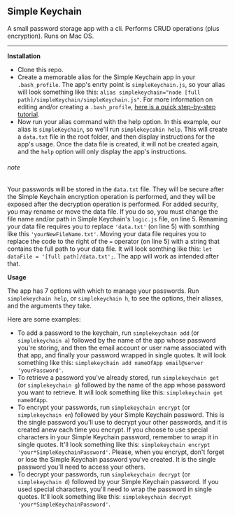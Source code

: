 ## Simple Keychain

A small password storage app with a cli. Performs CRUD operations (plus encryption). Runs on Mac OS.

---
**Installation**
- Clone this repo.
- Create a memorable alias for the Simple Keychain app in your `.bash_profile`. The app's enrty point is `simpleKeychain.js`, so your alias will look something like this: `alias simplekeychain="node [full path]/simpleKeychain/simpleKeychain.js"`. For more information on editing and/or creating a `.bash_profile`, [here is a quick step-by-step tutorial](https://coolestguidesontheplanet.com/make-an-alias-in-bash-shell-in-os-x-terminal/).
- Now run your alias command with the help option. In this example, our alias is `simpleKeychain`, so we'll run `simplekeycahin help`. This will create a `data.txt` file in the root folder, and then display instructions for the app's usage. Once the data file is created, it will not be created again, and the `help` option will only display the app's instructions.

###### note
Your passwords will be stored in the `data.txt` file. They will be secure after the Simple Keychain encryption operation is performed, and they will be exposed after the decryption operation is performed. For added security, you may rename or move the data file. If you do so, you must change the file name and/or path in Simple Keychain's `logic.js` file, on line 5. Renaming your data file requires you to replace `'data.txt'` (on line 5) with somthing like this `'yourNewFileName.txt'`. Moving your data file requires you to replace the code to the right of the `=` operator (on line 5) with a string that contains the full path to your data file. It will look somthing like this: `let dataFile = '[full path]/data.txt';`. The app will work as intended after that.

**Usage**

The app has 7 options with which to manage your passwords. Run `simplekeychain help`, or `simplekeychain h`, to see the options, their aliases, and the arguments they take.

Here are some examples:
- To add a password to the keychain, run `simplekeychain add` (or `simplekeychain a`) followed by the name of the app whose password you're storing, and then the email account or user name associated with that app, and finally your password wrapped in single quotes. It will look something like this: `simplekeychain add nameOfApp email@server 'yourPassword'`.
- To retrieve a password you've already stored, run `simplekeychain get` (or `simplekeychain g`) followed by the name of the app whose password you want to retrieve. It will look something like this: `simplekeychain get nameOfApp`.
- To encrypt your passwords, run `simplekeychain encrypt` (or `simplekeychain en`) followed by your Simple Keychain password. This is the single password you'll use to decrypt your other passwords, and it is created anew each time you encrypt. If you choose to use special characters in your Simple Keychain password, remember to wrap it in single quotes. It'll look something like this: `simplekeychain encrypt 'your*SimpleKeychainPassword'`. Please, when you encrypt, don't forget or lose the Simple Keychain password you've created. It is the single password you'll need to access your others.
- To decrypt your passwords, run `simplekeychain decrypt` (or `simplekeychain d`) followed by your Simple Keychain password. If you used special characters, you'll need to wrap the password in single quotes. It'll look something like this: `simplekeychain decrypt 'your*SimpleKeychainPassword'`.

